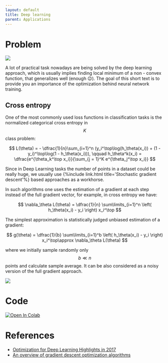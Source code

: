 ```yaml
---
layout: default
title: Deep learning
parent: Applications
---
```


# Problem

![](../dl.png)

A lot of practical task nowadays are being solved by the deep learning approach, which is usually implies finding local minimum of a non - convex function, that generalizes well (enough 😉). The goal of this short text is to provide you an importance of the optimization behind neural network training.

## Cross entropy
One of the most commonly used loss functions in classification tasks is the normalized categorical cross entropy in $$K$$ class problem:

$$
L(\theta) = - \dfrac{1}{n}\sum_{i=1}^n (y_i^\top\log(h_\theta(x_i)) + (1 - y_i)^\top\log(1 - h_\theta(x_i))), \qquad h_\theta^k(x_i) = \dfrac{e^{\theta_k^\top x_i}}{\sum_{j = 1}^K e^{\theta_j^\top x_i}}
$$

Since in Deep Learning tasks the number of points in a dataset could be really huge, we usually use {%include link.html title='Stochastic gradient descent'%} based approaches as a workhorse. 

In such algorithms one uses the estimation of a gradient at each step instead of the full gradient vector, for example, in cross entropy we have:

$$
\nabla_\theta L(\theta) = \dfrac{1}{n} \sum\limits_{i=1}^n \left( h_\theta(x_i) - y_i \right) x_i^\top
$$

The simplest approximation is statistically judged unbiased estimation of a gradient:

$$
g(\theta) = \dfrac{1}{b} \sum\limits_{i=1}^b \left( h_\theta(x_i) - y_i \right) x_i^\top\approx \nabla_\theta L(\theta)
$$

where we initially sample randomly only $$b \ll n$$ points and calculate sample average. It can be also considered as a noisy version of the full gradient approach.

![](../MLP_optims.svg)


# Code
[![Open In Colab](https://colab.research.google.com/assets/colab-badge.svg#button)](https://colab.research.google.com/drive/15mwtjt_kxRNCQKHxGDpK9drgpEieT0y3)

# References
* [Optimization for Deep Learning Highlights in 2017](http://ruder.io/deep-learning-optimization-2017/)
* [An overview of gradient descent optimization algorithms](http://ruder.io/optimizing-gradient-descent/)